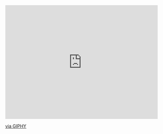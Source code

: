 
<iframe src="https://giphy.com/embed/qgQUggAC3Pfv687qPC" width="480" height="360" frameBorder="0" class="giphy-embed" allowFullScreen>
</iframe>
<p>
  <a href="https://giphy.com/gifs/dommespace-domme-space-programador-qgQUggAC3Pfv687qPC">
    via GIPHY
  </a>
</p>
<!--
**WhiteHatGamer/WhiteHatGamer** is a ✨ _special_ ✨ repository because its `README.md` (this file) appears on your GitHub profile.
### Hi there 👋
Here are some ideas to get you started:

- 🔭 I’m currently working on ...
- 🌱 I’m currently learning ...
- 👯 I’m looking to collaborate on ...
- 🤔 I’m looking for help with ...
- 💬 Ask me about ...
- 📫 How to reach me: ...
- 😄 Pronouns: ...
- ⚡ Fun fact: ...
-->
<p align="center">
    Lookers
    <br>
    <img src="https://profile-counter.glitch.me/WhiteHatGamer/count.svg" />
  </p>
